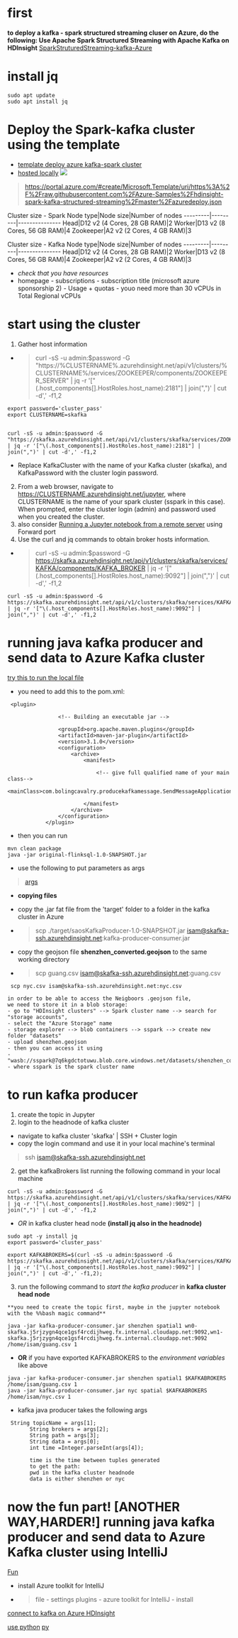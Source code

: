# first
**to deploy a kafka - spark structured streaming cluser on Azure, do the following: Use Apache Spark Structured Streaming with Apache Kafka on HDInsight** 
[SparkStruturedStreaming-kafka-Azure](https://docs.microsoft.com/it-it/azure/hdinsight/hdinsight-apache-kafka-spark-structured-streaming)

# install jq
```
sudo apt update
sudo apt install jq
```

# Deploy the Spark-kafka cluster using the template
- [template deploy azure kafka-spark cluster](https://docs.microsoft.com/it-it/azure/hdinsight/hdinsight-apache-kafka-spark-structured-streaming)
- [hosted locally](https://github.com/IsamAljawarneh/BigDataCourses/blob/master/instructions/azuredeploy.json)
[![](https://github.com/IsamAljawarneh/BigDataCourses/blob/master/setup/command/images/hdi-deploy-to-azure1.png)](https://portal.azure.com/#create/Microsoft.Template/uri/https%3A%2F%2Fgithub.com%2FIsamAljawarneh%2FBigDataCourses%2Fblob%2Fmaster%2Fsetup%2Fcommand%2Fazuredeploy.json)

> https://portal.azure.com/#create/Microsoft.Template/uri/https%3A%2F%2Fraw.githubusercontent.com%2FAzure-Samples%2Fhdinsight-spark-kafka-structured-streaming%2Fmaster%2Fazuredeploy.json

Cluster size - Spark
Node type|Node size|Number of nodes
---------|---------|---------------
Head|D12 v2 (4 Cores, 28 GB RAM)|2
Worker|D13 v2 (8 Cores, 56 GB RAM)|4
Zookeeper|A2 v2 (2 Cores, 4 GB RAM)|3

Cluster size - Kafka
Node type|Node size|Number of nodes
---------|---------|---------------
Head|D12 v2 (4 Cores, 28 GB RAM)|2
Worker|D13 v2 (8 Cores, 56 GB RAM)|4
Zookeeper|A2 v2 (2 Cores, 4 GB RAM)|3


- *check that you have resources*
- homepage - subscriptions - subscription title (microsoft azure sponsorship 2) - Usage + quotas - youo need more than 30 vCPUs in Total Regional vCPUs

# start using the cluster

1. Gather host information

- > curl -sS -u admin:$password -G "https://%CLUSTERNAME%.azurehdinsight.net/api/v1/clusters/%CLUSTERNAME%/services/ZOOKEEPER/components/ZOOKEEPER_SERVER" | jq -r '["\(.host_components[].HostRoles.host_name):2181"] | join(",")' | cut -d',' -f1,2

```
export password='cluster_pass'
export CLUSTERNAME=skafka

```
```

curl -sS -u admin:$password -G "https://skafka.azurehdinsight.net/api/v1/clusters/skafka/services/ZOOKEEPER/components/ZOOKEEPER_SERVER" | jq -r '["\(.host_components[].HostRoles.host_name):2181"] | join(",")' | cut -d',' -f1,2
```

- Replace KafkaCluster with the name of your Kafka cluster (skafka), and KafkaPassword with the cluster login password.
2. From a web browser, navigate to https://CLUSTERNAME.azurehdinsight.net/jupyter, where CLUSTERNAME is the name of your spark cluster (sspark in this case). When prompted, enter the cluster login (admin) and password used when you created the cluster.
3. also consider [Running a Jupyter notebook from a remote server](https://ljvmiranda921.github.io/notebook/2018/01/31/running-a-jupyter-notebook/) using Forward port
5. Use the curl and jq commands  to obtain broker hosts information.
- > curl -sS -u admin:$password -G https://skafka.azurehdinsight.net/api/v1/clusters/skafka/services/KAFKA/components/KAFKA_BROKER | jq -r '["\(.host_components[].HostRoles.host_name):9092"] | join(",")' | cut -d',' -f1,2

```
curl -sS -u admin:$password -G https://skafka.azurehdinsight.net/api/v1/clusters/skafka/services/KAFKA/components/KAFKA_BROKER | jq -r '["\(.host_components[].HostRoles.host_name):9092"] | join(",")' | cut -d',' -f1,2
```

# running java kafka producer and send data to Azure Kafka cluster
[try this to run the local file](https://docs.microsoft.com/en-us/azure/hdinsight/kafka/apache-kafka-producer-consumer-api)
* you need to add this to the pom.xml:


```
 <plugin>

                <!-- Building an executable jar -->

                <groupId>org.apache.maven.plugins</groupId>
                <artifactId>maven-jar-plugin</artifactId>
                <version>3.1.0</version>
                <configuration>
                    <archive>
                        <manifest>

                            <!-- give full qualified name of your main class-->
                            <mainClass>com.bolingcavalry.producekafkamessage.SendMessageApplication</mainClass>

                        </manifest>
                    </archive>
                </configuration>
            </plugin>

```
* then you can run 
```
mvn clean package
java -jar original-flinksql-1.0-SNAPSHOT.jar
```
- use the following to put parameters as args
> [args](https://github.com/Azure-Samples/hdinsight-kafka-java-get-started/blob/main/Producer-Consumer/src/main/java/com/microsoft/example/Run.java)

- **copying files**

- copy the .jar fat file from the 'target' folder to a folder in the kafka cluster in Azure
- > scp ./target/saosKafkaProducer-1.0-SNAPSHOT.jar isam@skafka-ssh.azurehdinsight.net:kafka-producer-consumer.jar
- copy the geojson file **shenzhen_converted.geojson** to the same working directory
- > scp guang.csv isam@skafka-ssh.azurehdinsight.net:guang.csv

```
 scp nyc.csv isam@skafka-ssh.azurehdinsight.net:nyc.csv 
 ```


```
in order to be able to access the Neigboors .geojson file, 
we need to store it in a blob storage:
- go to "HDInsight clusters" --> Spark cluster name --> search for "storage accounts",
- select the "Azure Storage" name 
- storage explorer --> blob containers --> sspark --> create new folder "datasets"
- upload shenzhen.geojson
- then you can access it using
- "wasb://sspark@7q6kgdctotuwu.blob.core.windows.net/datasets/shenzhen_converted.geojson"
- where sspark is the spark cluster name
```
# to run kafka producer
1. create the topic in Jupyter
2. login to the headnode of kafka cluster
  - navigate to kafka cluster 'skafka' | SSH + Cluster login
  - copy the login command and use it in your local machine's terminal
   > ssh isam@skafka-ssh.azurehdinsight.net
2. get the kafkaBrokers list running the following command in your local machine
```
curl -sS -u admin:$password -G https://skafka.azurehdinsight.net/api/v1/clusters/skafka/services/KAFKA/components/KAFKA_BROKER | jq -r '["\(.host_components[].HostRoles.host_name):9092"] | join(",")' | cut -d',' -f1,2
```
 - *OR* in kafka cluster head node **(install jq also in the headnode)**
```
sudo apt -y install jq
export password='cluster_pass'

export KAFKABROKERS=$(curl -sS -u admin:$password -G https://skafka.azurehdinsight.net/api/v1/clusters/skafka/services/KAFKA/components/KAFKA_BROKER | jq -r '["\(.host_components[].HostRoles.host_name):9092"] | join(",")' | cut -d',' -f1,2);
```


3. run the following command to *start the kafka producer* in **kafka cluster head node**

```
**you need to create the topic first, maybe in the jupyter notebook with the %%bash magic command**
```
```
java -jar kafka-producer-consumer.jar shenzhen spatial1 wn0-skafka.j5rjzygn4qce1gsf4rcdijhweg.fx.internal.cloudapp.net:9092,wn1-skafka.j5rjzygn4qce1gsf4rcdijhweg.fx.internal.cloudapp.net:9092 /home/isam/guang.csv 1
```
 - **OR** if you have exported KAFKABROKERS to the *environment variables* like above
```
java -jar kafka-producer-consumer.jar shenzhen spatial1 $KAFKABROKERS /home/isam/guang.csv 1
java -jar kafka-producer-consumer.jar nyc spatial $KAFKABROKERS /home/isam/nyc.csv 1
```
 - kafka java producer takes the following args
 ```
  String topicName = args[1];
        String brokers = args[2];
        String path = args[3];
        String data = args[0];
        int time =Integer.parseInt(args[4]);
        
        time is the time between tuples generated
        to get the path:
        pwd in the kafka cluster headnode
        data is either shenzhen or nyc
 ```

# now the fun part! [ANOTHER WAY,HARDER!] running java kafka producer and send data to Azure Kafka cluster using IntelliJ

[Fun](https://docs.microsoft.com/en-us/azure/hdinsight/spark/apache-spark-intellij-tool-plugin)

- install Azure toolkit for IntelliJ
- > file - settings plugins - azure toolkit for IntelliJ - install

[connect to kafka on Azure HDInsight](https://docs.microsoft.com/en-us/azure/hdinsight/kafka/apache-kafka-connect-vpn-gateway)


[use python](https://docs.microsoft.com/en-us/azure/hdinsight/spark/apache-spark-python-package-installation)
[py](https://github.com/awalin/kafka-sparkStreaming-jupyter-notebook/blob/master/notebooks/KafkaProducer.ipynb)
